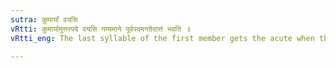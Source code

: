 ```yaml
---
sutra: कुमार्यां वयसि
vRtti: कुमार्यामुत्तरपदे वयसि गम्यमाने पूर्वपदमन्तोदात्तं भवति ॥
vRtti_eng: The last syllable of the first member gets the acute when the word कुमारी follows, the compound denoting age.

---
```

